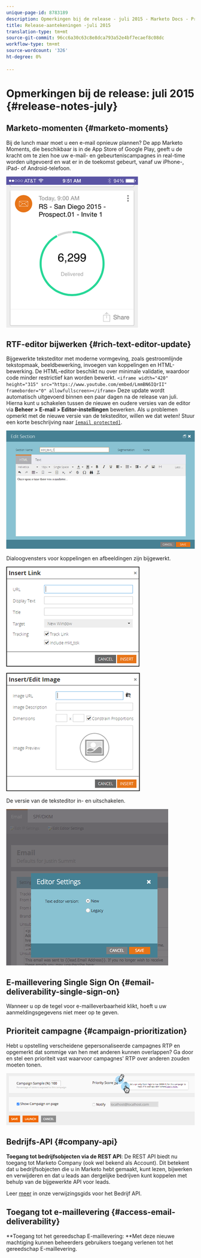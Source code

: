 ```yaml
---
unique-page-id: 8783189
description: Opmerkingen bij de release - juli 2015 - Marketo Docs - Productdocumentatie
title: Release-aantekeningen -juli 2015
translation-type: tm+mt
source-git-commit: 96cc6a30c63c8e8dca793a52e4bf7ecaef8c08dc
workflow-type: tm+mt
source-wordcount: '326'
ht-degree: 0%

---
```



# Opmerkingen bij de release: juli 2015 {#release-notes-july}

## Marketo-momenten {#marketo-moments}

Bij de lunch maar moet u een e-mail opnieuw plannen? De app Marketo Moments, die beschikbaar is in de App Store of Google Play, geeft u de kracht om te zien hoe uw e-mail- en gebeurteniscampagnes in real-time worden uitgevoerd en wat er in de toekomst gebeurt, vanaf uw iPhone-, iPad- of Android-telefoon.

![](assets/image2015-7-10-9-3a42-3a29.png)

## RTF-editor bijwerken {#rich-text-editor-update}

Bijgewerkte teksteditor met moderne vormgeving, zoals gestroomlijnde tekstopmaak, beeldbewerking, invoegen van koppelingen en HTML-bewerking. De HTML-editor beschikt nu over minimale validatie, waardoor code minder restrictief kan worden bewerkt.
`<iframe width="420" height="315" src="https://www.youtube.com/embed/LmmBN6IQrII" frameborder="0" allowfullscreen></iframe>` Deze update wordt automatisch uitgevoerd binnen een paar dagen na de release van juli. Hierna kunt u schakelen tussen de nieuwe en oudere versies van de editor via **Beheer > E-mail > Editor-instellingen** bewerken. Als u problemen opmerkt met de nieuwe versie van de teksteditor, willen we dat weten! Stuur een korte beschrijving naar [`[email protected]`](http://docs.marketo.com/cdn-cgi/l/email-protection#d0bab3bfbfa0b5a2bdb1be90bdb1a2bbb5a4bffeb3bfbd).

![](assets/image2015-7-10-9-3a42-3a44.png)

Dialoogvensters voor koppelingen en afbeeldingen zijn bijgewerkt.

![](assets/image2015-7-10-9-3a42-3a57.png)

![](assets/image2015-7-10-9-3a43-3a20.png)

De versie van de teksteditor in- en uitschakelen.

![](assets/image2015-7-10-9-3a43-3a32.png)

## E-maillevering Single Sign On {#email-deliverability-single-sign-on}

Wanneer u op de tegel voor e-mailleverbaarheid klikt, hoeft u uw aanmeldingsgegevens niet meer op te geven.

## Prioriteit campagne {#campaign-prioritization}

Hebt u opstelling verscheidene gepersonaliseerde campagnes RTP en opgemerkt dat sommige van hen met anderen kunnen overlappen? Ga door en stel een prioriteit vast waarvoor campagnes&#39; RTP over anderen zouden moeten tonen.

![](assets/image2015-7-9-20-3a20-3a58.png)

## Bedrijfs-API {#company-api}

**Toegang tot bedrijfsobjecten via de REST API**: De REST API biedt nu toegang tot Marketo Company (ook wel bekend als Account). Dit betekent dat u bedrijfsobjecten die u in Marketo hebt gemaakt, kunt lezen, bijwerken en verwijderen en dat u leads aan dergelijke bedrijven kunt koppelen met behulp van de bijgewerkte API voor leads.

Leer [meer](http://developers.marketo.com/documentation/company-api/) in onze verwijzingsgids voor het Bedrijf API.

## Toegang tot e-maillevering {#access-email-deliverability}

**Toegang tot het gereedschap E-maillevering: **Met deze nieuwe machtiging kunnen beheerders gebruikers toegang verlenen tot het gereedschap E-maillevering.
